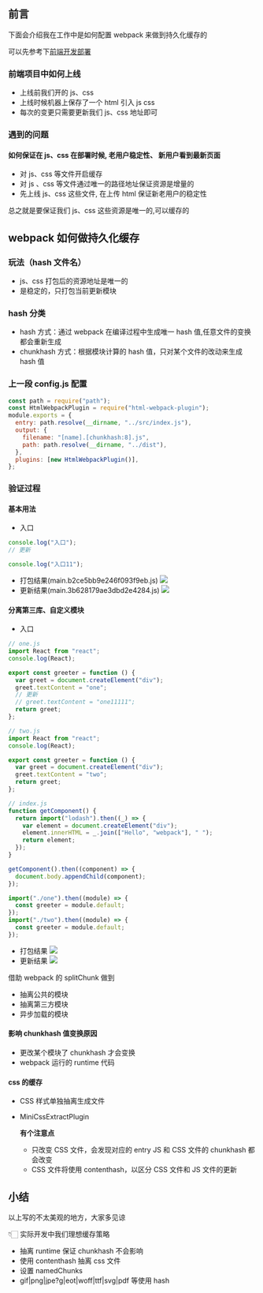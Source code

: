 ## 前言

下面会介绍我在工作中是如何配置 webpack 来做到持久化缓存的

可以先参考下[前端开发部署](https://www.zhihu.com/question/20790576/answer/32602154)

### 前端项目中如何上线

- 上线前我们开的 js、css
- 上线时候机器上保存了一个 html 引入 js css
- 每次的变更只需要更新我们 js、css 地址即可

### 遇到的问题

#### 如何保证在 js、css 在部署时候, 老用户稳定性、 新用户看到最新页面

- 对 js、css 等文件开启缓存
- 对 js 、css 等文件通过唯一的路径地址保证资源是增量的
- 先上线 js、css 这些文件, 在上传 html 保证新老用户的稳定性

总之就是要保证我们 js、css 这些资源是唯一的,可以缓存的

## webpack 如何做持久化缓存

### 玩法（hash 文件名）

- js、css 打包后的资源地址是唯一的
- 是稳定的，只打包当前更新模块

### hash 分类

- hash 方式：通过 webpack 在编译过程中生成唯一 hash 值,任意文件的变换都会重新生成
- chunkhash 方式：根据模块计算的 hash 值，只对某个文件的改动来生成 hash 值

### 上一段 config.js 配置

```js
const path = require("path");
const HtmlWebpackPlugin = require("html-webpack-plugin");
module.exports = {
  entry: path.resolve(__dirname, "../src/index.js"),
  output: {
    filename: "[name].[chunkhash:8].js",
    path: path.resolve(__dirname, "../dist"),
  },
  plugins: [new HtmlWebpackPlugin()],
};
```

### 验证过程

#### 基本用法

- 入口

```js
console.log("入口");
// 更新

console.log("入口11");
```

- 打包结果(main.b2ce5bb9e246f093f9eb.js)
  ![](https://user-images.githubusercontent.com/21278158/184530357-f4028f27-c92b-4f89-9bf7-1bbbbfd3de67.png)
- 更新结果(main.3b628179ae3dbd2e4284.js)
  ![](https://user-images.githubusercontent.com/21278158/184530424-aa294ce7-7d80-4bf5-bea7-f45ff7a9a45d.png)

#### 分离第三库、自定义模块

- 入口

```js
// one.js
import React from "react";
console.log(React);

export const greeter = function () {
  var greet = document.createElement("div");
  greet.textContent = "one";
  // 更新
  // greet.textContent = "one11111";
  return greet;
};

// two.js
import React from "react";
console.log(React);

export const greeter = function () {
  var greet = document.createElement("div");
  greet.textContent = "two";
  return greet;
};

// index.js
function getComponent() {
  return import("lodash").then((_) => {
    var element = document.createElement("div");
    element.innerHTML = _.join(["Hello", "webpack"], " ");
    return element;
  });
}

getComponent().then((component) => {
  document.body.appendChild(component);
});

import("./one").then((module) => {
  const greeter = module.default;
});
import("./two").then((module) => {
  const greeter = module.default;
});
```

- 打包结果
  ![](https://user-images.githubusercontent.com/21278158/184539350-52d8ccec-fbe1-4491-a12f-3e0e7b30e991.png)
- 更新结果
  ![](https://user-images.githubusercontent.com/21278158/184539371-e96d323f-d8e3-49e7-90e8-3dc530707a02.png)

借助 webpack 的 splitChunk 做到

- 抽离公共的模块
- 抽离第三方模块
- 异步加载的模块

#### 影响 chunkhash 值变换原因

- 更改某个模块了 chunkhash 才会变换
- webpack 运行的 runtime 代码

#### css 的缓存

- CSS 样式单独抽离生成文件
- MiniCssExtractPlugin

  **有个注意点**

  - 只改变 CSS 文件，会发现对应的 entry JS 和 CSS 文件的 chunkhash 都会改变
  - CSS 文件将使用 contenthash，以区分 CSS 文件和 JS 文件的更新

## 小结

以上写的不太美观的地方，大家多见谅

👇🏻 实际开发中我们理想缓存策略

- 抽离 runtime 保证 chunkhash 不会影响
- 使用 contenthash 抽离 css 文件
- 设置 namedChunks
- gif|png|jpe?g|eot|woff|ttf|svg|pdf 等使用 hash
